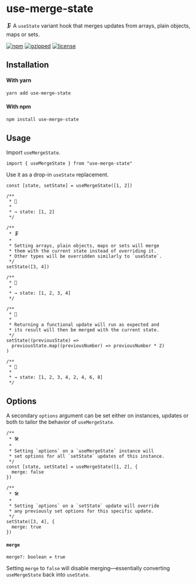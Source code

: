 # use-merge-state

🗜️ A `useState` variant hook that merges updates from arrays, plain objects, maps or sets.

[![npm](https://img.shields.io/npm/v/use-merge-state?color=%2385f)](https://www.npmjs.com/package/use-merge-state) [![gzipped](https://img.shields.io/bundlephobia/minzip/use-merge-state?label=gzipped&color=%23d5e)](https://www.npmjs.com/package/use-merge-state) [![license](https://img.shields.io/github/license/bouchenoiremarc/use-merge-state?color=%23e48)](https://github.com/bouchenoiremarc/use-merge-state/blob/main/LICENSE)

## Installation

#### With yarn

```sh
yarn add use-merge-state
```

#### With npm

```sh
npm install use-merge-state
```

## Usage

Import `useMergeState`.

```tsx
import { useMergeState } from "use-merge-state"
```

Use it as a drop-in `useState` replacement.

```tsx
const [state, setState] = useMergeState([1, 2])

/**
 * 💬
 *
 * → state: [1, 2]
 */

/**
 * 🗜️
 *
 * Setting arrays, plain objects, maps or sets will merge
 * them with the current state instead of overriding it.
 * Other types will be overridden similarly to `useState`.
 */
setState([3, 4])

/**
 * 💬
 *
 * → state: [1, 2, 3, 4]
 */

/**
 * 🔌
 *
 * Returning a functional update will run as expected and
 * its result will then be merged with the current state.
 */
setState((previousState) =>
  previousState.map((previousNumber) => previousNumber * 2)
)

/**
 * 💬
 *
 * → state: [1, 2, 3, 4, 2, 4, 6, 8]
 */
```

## Options

A secondary `options` argument can be set either on instances, updates or both to tailor the behavior of `useMergeState`.

```tsx
/**
 * 🛠️
 *
 * Setting `options` on a `useMergeState` instance will
 * set options for all `setState` updates of this instance.
 */
const [state, setState] = useMergeState([1, 2], {
  merge: false
})

/**
 * 🛠️
 *
 * Setting `options` on a `setState` update will override
 * any previously set options for this specific update.
 */
setState([3, 4], {
  merge: true
})
```

#### `merge`

```tsx
merge?: boolean = true
```

Setting `merge` to `false` will disable merging—essentially converting `useMergeState` back into `useState`.
